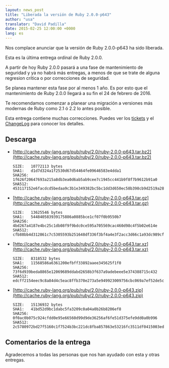 ```yaml
---
layout: news_post
title: "Liberada la versión de Ruby 2.0.0-p643"
author: "usa"
translator: "David Padilla"
date: 2015-02-25 12:00:00 +0000
lang: es
---
```


Nos complace anunciar que la versión de Ruby 2.0.0-p643 ha sido liberada.

Esta es la última entrega ordinal de Ruby 2.0.0.

A partir de hoy Ruby 2.0.0 pasará a una fase de mantenimiento de seguridad y ya no habrá
más entregas, a menos de que se trate de alguna regresion crítica o por correcciones
de seguridad.

Se planea mantener esta fase por al menos 1 año. Es por esto que el mantenimiento
de Ruby 2.0.0 llegará a su fin el 24 de febrero de 2016.

Te recomendamos comenzar a planear una migración a versiones más modernas de Ruby como
2.1 ó 2.2 lo antes posible.

Esta entrega contiene muchas correcciones.
Puedes ver los [tickets](https://bugs.ruby-lang.org/projects/ruby-200/issues?set_filter=1&amp;status_id=5)
y el [ChangeLog](http://svn.ruby-lang.org/repos/ruby/tags/v2_0_0_643/ChangeLog)
para conocer los detalles.

## Descarga

* [http://cache.ruby-lang.org/pub/ruby/2.0/ruby-2.0.0-p643.tar.bz2](http://cache.ruby-lang.org/pub/ruby/2.0/ruby-2.0.0-p643.tar.bz2)

      SIZE:   10772113 bytes
      SHA1:   d1d7d324a1f2530d67d54464fe09646583e4dda1
      SHA256: 1f626f20647693a215a8db3ea0d6ab5ab9cee7c1945cc441b9f8f7b9612b91a0
      SHA512: 453117152e6facdcd5bedaa9c3b1e349382bc5bc1dd3d650ec58b398cb9d2519a2822d05da10bcc5dbbb4f513fc5fef310caa3529d176fa2d453befb28e4d83a

* [http://cache.ruby-lang.org/pub/ruby/2.0/ruby-2.0.0-p643.tar.gz](http://cache.ruby-lang.org/pub/ruby/2.0/ruby-2.0.0-p643.tar.gz)

      SIZE:   13625546 bytes
      SHA1:   544840583939175886a0885bce1cf07f0b9550b7
      SHA256: 4bd267a4187e4bc25c1db08f9f9bdc0ce595a705569cac460d98c4f5b02e614e
      SHA512: cfb88bb4d312861c7c5305593b251648df336f3bf4a4e3f2acc3d66c1a93dc989cf5b60ce9158418ef3fbe4b2e41e7bc86e08942a6624441cfe1297325166b32

* [http://cache.ruby-lang.org/pub/ruby/2.0/ruby-2.0.0-p643.tar.xz](http://cache.ruby-lang.org/pub/ruby/2.0/ruby-2.0.0-p643.tar.xz)

      SIZE:   8318532 bytes
      SHA1:   11568586a6361200efbff33892aaee345625f1f0
      SHA256: 73f6d939beda8865e12069689ddabd2658b3f637a9adebeee5e374388715c432
      SHA512: edcff2154eec9c8a84d4c5eac8ffb370e273a5e949923009756cbc069a7ef52de5c91981bd726ae5043bc2784d8ff5080444bc29d0693abc08ff66a8783a7cbc

* [http://cache.ruby-lang.org/pub/ruby/2.0/ruby-2.0.0-p643.zip](http://cache.ruby-lang.org/pub/ruby/2.0/ruby-2.0.0-p643.zip)

      SIZE:   15136932 bytes
      SHA1:   41bd52d9bc1dabc5fa3209c0a04a0b26b8206ef8
      SHA256: 0f0ac0b075c924cfdd0e95e66560d99d9de36256af6fe51d375efe9dd0a0b996
      SHA512: 2c5780972bd27f5160c1f7524b3bc221dc8fba857863e53216fc3511df0415003ed1d4bc8c49533a34eedab0de72a261e5d4f2cecc251c64be843194ce3efbb6

## Comentarios de la entrega

Agradecemos a todas las personas que nos han ayudado con esta y otras entregas.

